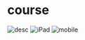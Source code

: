 # course
![desc](https://user-images.githubusercontent.com/26145751/131455928-526e76fa-505f-477f-b422-03719a502eda.png)
![iPad](https://user-images.githubusercontent.com/26145751/131455934-704cd342-c5bc-4bea-8efb-8dba067d9c8e.png)
![mobile](https://user-images.githubusercontent.com/26145751/131455940-34f37529-2b83-43a3-b54a-5c7260336af7.png)
